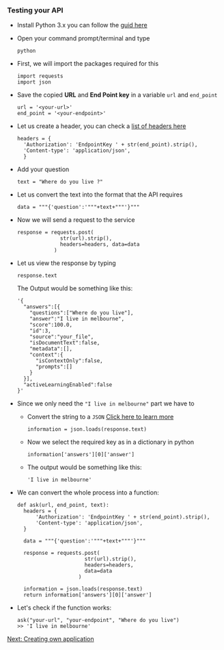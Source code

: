 ### Testing your API

  - Install Python 3.x you can follow the [guid here](https://docs.python.org/3/using/windows.html)

  - Open your command prompt/terminal and type
    ```
    python
    ```
  
  - First, we will import the packages required for this
    ```
    import requests
    import json
    ```
  
  - Save the copied **URL** and **End Point key** in a variable `url` and `end_point`
    ```
    url = '<your-url>'
    end_point = '<your-endpoint>'
    ```

  - Let us create a header, you can check a [list of headers here](https://docs.microsoft.com/en-us/partner/develop/headers)

    ```
    headers = {
      'Authorization': 'EndpointKey ' + str(end_point).strip(),
      'Content-type': 'application/json',
      }
    ```
  
  - Add your question
    ```
    text = "Where do you live ?"
    ```
  
  - Let us convert the text into the format that the API requires 
    ```
    data = """{'question':'"""+text+"""'}"""
    ```

  - Now we will send a request to the service
    ```
    response = requests.post(
                  str(url).strip(), 
                  headers=headers, data=data
                )
    ```
  
  - Let us view the response by typing
    ```
    response.text
    ```
    The Output would be something like this: 
    ```
    '{
      "answers":[{
        "questions":["Where do you live"],
        "answer":"I live in melbourne",
        "score":100.0,
        "id":3,
        "source":"your_file",
        "isDocumentText":false,
        "metadata":[],
        "context":{
          "isContextOnly":false,
          "prompts":[]
        }
      }],
      "activeLearningEnabled":false
    }'
    ```
  
  - Since we only need the `"I live in melbourne"` part we have to 
    - Convert the string to a `JSON` [Click here to learn more](https://techcommunity.microsoft.com/t5/microsoft-365-pnp-blog/introduction-to-json/ba-p/2049369)
      ```
      information = json.loads(response.text)
      ```
    - Now we select the required key as in a dictionary in python
      ```
      information['answers'][0]['answer']
      ```
    - The output would be something like this:
      ```
      'I live in melbourne'
      ```

  - We can convert the whole process into a function:
    ```
    def ask(url, end_point, text):
      headers = {
          'Authorization': 'EndpointKey ' + str(end_point).strip(),
          'Content-type': 'application/json',
      }

      data = """{'question':'"""+text+"""'}"""

      response = requests.post(
                          str(url).strip(), 
                          headers=headers, 
                          data=data
                        )

      information = json.loads(response.text)
      return information['answers'][0]['answer']
    ```
  
  - Let's check if the function works:
    ```
    ask("your-url", "your-endpoint", "Where do you live")
    >> 'I live in melbourne'
    ```

[Next: Creating own application](https://github.com/AUMSA/MSA_AIWorkshop_2021/blob/main/QnA%20Bot%20using%20API/4.%20Creating%20own%20Application.md)